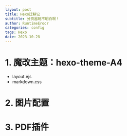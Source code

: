 ```yaml
---
layout: post
title: Hexo迁移记
subtitle: 分页器玩不明白啊！
author: RuntimeEroor
categories: config
tags: Hexo 
date: 2023-10-28
---
```

# 1. 魔改主题：hexo-theme-A4
- layout.ejs
- markdown.css
# 2. 图片配置
# 3. PDF插件
